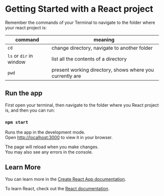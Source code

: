 # Getting Started with a React project

Remember the commands of your Terminal to navigate to the folder where your react project is:

| command | meaning |
|--------|---------|
| `cd` | change directory, navigate to another folder |
| `ls` or `dir` in window | list all the contents of a directory |
| `pwd` | present working directory, shows where you currently are |

## Run the app

First open your terminal, then navigate to the folder where you React project is, and then you can run:

### `npm start`

Runs the app in the development mode.\
Open [http://localhost:3000](http://localhost:3000) to view it in your browser.

The page will reload when you make changes.\
You may also see any errors in the console.

## Learn More

You can learn more in the [Create React App documentation](https://facebook.github.io/create-react-app/docs/getting-started).

To learn React, check out the [React documentation](https://react.dev/).
